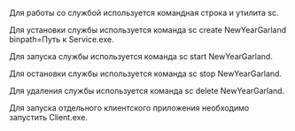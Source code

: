 ﻿Для работы со службой используется командная строка и утилита sc.

Для установки службы используется команда sc create NewYearGarland binpath=Путь к Service.exe.

Для запуска службы используется команда sc start NewYearGarland.

Для остановки службы используется команда sc stop NewYearGarland.

Для удаления службы используется команда sc delete NewYearGarland.


Для запуска отдельного клиентского приложения необходимо запустить Client.exe.
